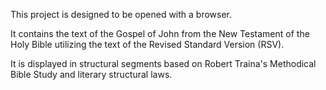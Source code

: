 This project is designed to be opened with a browser.

It contains the text of the Gospel of John from the New Testament of the Holy Bible utilizing the text of the Revised Standard Version (RSV).

It is displayed in structural segments based on Robert Traina's Methodical Bible Study and literary structural laws. 
